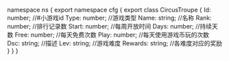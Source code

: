 namespace ns {
	export namespace cfg {
		export class CircusTroupe {
			Id: number;		//#小游戏id
			Type: number;		//游戏类型
			Name: string;		//名称
			Rank: number;		//排行记录数
			Start: number;		//每周开放时间
			Days: number;		//持续天数
			Free: number;		//每天免费次数
			Play: number;		//每天使用游戏币玩的次数
			Dsc: string;		//描述
			Lev: string;		//游戏难度
			Rewards: string;		//各难度对应的奖励
		}
	}
}
